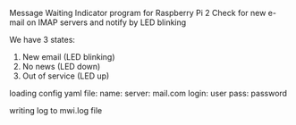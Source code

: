 Message Waiting Indicator program for Raspberry Pi 2
Check for new e-mail on IMAP servers and notify by LED blinking

We have 3 states:
1) New email (LED blinking)
2) No news (LED down)
3) Out of service (LED up)

loading config yaml file:
    name:
      server: mail.com
      login: user
      pass: password
      
writing log to mwi.log file